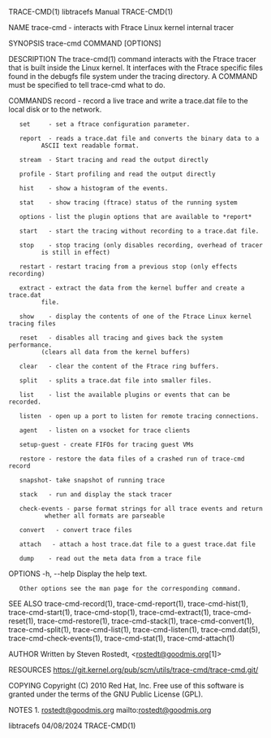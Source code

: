 TRACE-CMD(1)							       libtracefs Manual							  TRACE-CMD(1)

NAME
       trace-cmd - interacts with Ftrace Linux kernel internal tracer

SYNOPSIS
       trace-cmd COMMAND [OPTIONS]

DESCRIPTION
       The trace-cmd(1) command interacts with the Ftrace tracer that is built inside the Linux kernel. It interfaces with the Ftrace specific files found in
       the debugfs file system under the tracing directory. A COMMAND must be specified to tell trace-cmd what to do.

COMMANDS
	   record  - record a live trace and write a trace.dat file to the
		     local disk or to the network.

	   set	   - set a ftrace configuration parameter.

	   report  - reads a trace.dat file and converts the binary data to a
		     ASCII text readable format.

	   stream  - Start tracing and read the output directly

	   profile - Start profiling and read the output directly

	   hist	   - show a histogram of the events.

	   stat	   - show tracing (ftrace) status of the running system

	   options - list the plugin options that are available to *report*

	   start   - start the tracing without recording to a trace.dat file.

	   stop	   - stop tracing (only disables recording, overhead of tracer
		     is still in effect)

	   restart - restart tracing from a previous stop (only effects recording)

	   extract - extract the data from the kernel buffer and create a trace.dat
		     file.

	   show	   - display the contents of one of the Ftrace Linux kernel tracing files

	   reset   - disables all tracing and gives back the system performance.
		     (clears all data from the kernel buffers)

	   clear   - clear the content of the Ftrace ring buffers.

	   split   - splits a trace.dat file into smaller files.

	   list	   - list the available plugins or events that can be recorded.

	   listen  - open up a port to listen for remote tracing connections.

	   agent   - listen on a vsocket for trace clients

	   setup-guest - create FIFOs for tracing guest VMs

	   restore - restore the data files of a crashed run of trace-cmd record

	   snapshot- take snapshot of running trace

	   stack   - run and display the stack tracer

	   check-events - parse format strings for all trace events and return
			  whether all formats are parseable

	   convert   - convert trace files

	   attach   - attach a host trace.dat file to a guest trace.dat file

	   dump	   - read out the meta data from a trace file

OPTIONS
       -h, --help
	   Display the help text.

       Other options see the man page for the corresponding command.

SEE ALSO
       trace-cmd-record(1), trace-cmd-report(1), trace-cmd-hist(1), trace-cmd-start(1), trace-cmd-stop(1), trace-cmd-extract(1), trace-cmd-reset(1),
       trace-cmd-restore(1), trace-cmd-stack(1), trace-cmd-convert(1), trace-cmd-split(1), trace-cmd-list(1), trace-cmd-listen(1), trace-cmd.dat(5),
       trace-cmd-check-events(1), trace-cmd-stat(1), trace-cmd-attach(1)

AUTHOR
       Written by Steven Rostedt, <rostedt@goodmis.org[1]>

RESOURCES
       https://git.kernel.org/pub/scm/utils/trace-cmd/trace-cmd.git/

COPYING
       Copyright (C) 2010 Red Hat, Inc. Free use of this software is granted under the terms of the GNU Public License (GPL).

NOTES
	1. rostedt@goodmis.org
	   mailto:rostedt@goodmis.org

libtracefs								  04/08/2024								  TRACE-CMD(1)
